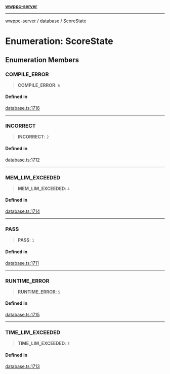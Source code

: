 [**wwppc-server**](../../README.md)

***

[wwppc-server](../../modules.md) / [database](../README.md) / ScoreState

# Enumeration: ScoreState

## Enumeration Members

### COMPILE\_ERROR

> **COMPILE\_ERROR**: `6`

#### Defined in

[database.ts:1716](https://github.com/WWPPC/WWPPC-server/blob/240fd8d39aa7a9e87385634bffd25137bc757d0a/src/database.ts#L1716)

***

### INCORRECT

> **INCORRECT**: `2`

#### Defined in

[database.ts:1712](https://github.com/WWPPC/WWPPC-server/blob/240fd8d39aa7a9e87385634bffd25137bc757d0a/src/database.ts#L1712)

***

### MEM\_LIM\_EXCEEDED

> **MEM\_LIM\_EXCEEDED**: `4`

#### Defined in

[database.ts:1714](https://github.com/WWPPC/WWPPC-server/blob/240fd8d39aa7a9e87385634bffd25137bc757d0a/src/database.ts#L1714)

***

### PASS

> **PASS**: `1`

#### Defined in

[database.ts:1711](https://github.com/WWPPC/WWPPC-server/blob/240fd8d39aa7a9e87385634bffd25137bc757d0a/src/database.ts#L1711)

***

### RUNTIME\_ERROR

> **RUNTIME\_ERROR**: `5`

#### Defined in

[database.ts:1715](https://github.com/WWPPC/WWPPC-server/blob/240fd8d39aa7a9e87385634bffd25137bc757d0a/src/database.ts#L1715)

***

### TIME\_LIM\_EXCEEDED

> **TIME\_LIM\_EXCEEDED**: `3`

#### Defined in

[database.ts:1713](https://github.com/WWPPC/WWPPC-server/blob/240fd8d39aa7a9e87385634bffd25137bc757d0a/src/database.ts#L1713)
